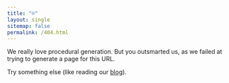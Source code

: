 ```yaml
---
title: "☹️"
layout: single 
sitemap: false
permalink: /404.html
---
```


We really love procedural generation. But you outsmarted us, as we failed at trying to generate a page for this URL.

Try something else (like reading our [blog](https://daque.dev/blog)).